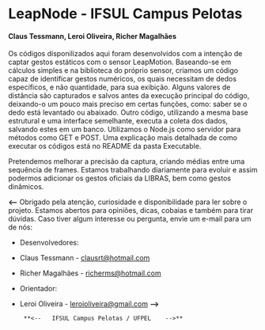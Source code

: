 # LeapNode - IFSUL Campus Pelotas
#### Claus Tessmann, Leroi Oliveira, Richer Magalhães


  Os códigos disponilizados aqui foram desenvolvidos com a intenção de captar gestos estáticos com o sensor LeapMotion. Baseando-se em cálculos simples e na biblioteca do próprio sensor, criamos um código capaz de identificar gestos numéricos, os quais necessitam de dedos específicos, e não quantidade, para sua exibição. Alguns valores de distância são capturados e salvos antes da execução principal do código, deixando-o um pouco mais preciso em certas funções, como: saber se o dedo está levantado ou abaixado. Outro código, utilizando a mesma base estrutural e uma interface semelhante, executa a coleta dos dados, salvando estes em um banco. Utilizamos o Node.js como servidor para métodos como GET e POST. Uma explicação mais detalhada de como executar os códigos está no README da pasta Executable.
  
  Pretendemos melhorar a precisão da captura, criando médias entre uma sequência de frames. Estamos trabalhando diariamente para evoluir e assim podermos adicionar os gestos oficiais da LIBRAS, bem como gestos dinâmicos.
  
**<--** Obrigado pela atenção, curiosidade e disponibilidade para ler sobre o projeto. Estamos abertos para opiniões, dicas,
cobaias e também para tirar dúvidas. Caso tiver algum interesse ou pergunta, envie um e-mail para um de nós:
* Desenvolvedores:
 * Claus Tessmann - clausrt@hotmail.com
 * Richer Magalhães - richerms@hotmail.com
* Orientador:
 * Leroi Oliveira - leroioliveira@gmail.com **-->**
  
		**<--	IFSUL Campus Pelotas / UFPEL	-->**
